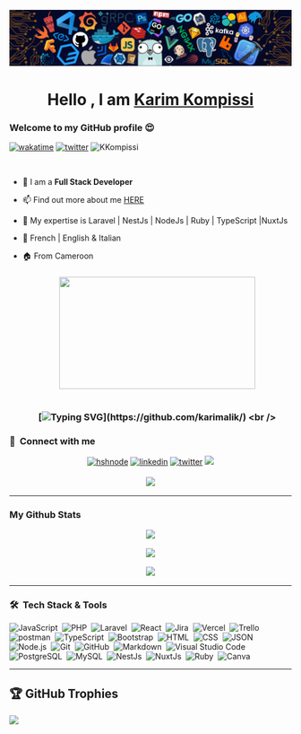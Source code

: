 <p align="center"><img src="https://raw.githubusercontent.com/KevinPatel04/KevinPatel04/master/header.png"></p>

<h1 align="center">Hello , I am  <a href="https://karimdev.network/" target="_blank">Karim Kompissi</a>  </h1>

<!--- New section --->
### Welcome to my GitHub profile 😍
[![wakatime](https://wakatime.com/badge/user/dcb2b190-10a0-49e0-980e-6f3e94c03ddb.svg)](https://wakatime.com/@dcb2b190-10a0-49e0-980e-6f3e94c03ddb)
[![twitter](https://img.shields.io/twitter/follow/KKompissi?label=followers&logo=twitter&color=%23007ec6&style=plastic)](https://twitter.com/KKompissi) <img src="https://komarev.com/ghpvc/?username=KKompissi7&label=Profile%20views&color=0e75b6&style=flat" alt="KKompissi" /> 
<!---p align="center" width="150px"> I'm a Software developer with experience in building intelligent and scalable applications using Laravel | NestJs | NodeJs | Ruby | TypeScript I love ethical hacking, REST API, open source projects and the challenges associated with them. I like writing, sharing my knowledge with other developers.</p---> 
<br>

- 🌴 I am a <b>Full Stack Developer</b>
- 📫 Find out more about me <a href="https://karimdev.network/" target="_blank">HERE</a>
- 🌱 My expertise is Laravel | NestJs | NodeJs | Ruby | TypeScript |NuxtJs
- 📝 French | English & Italian
- 🏠 From Cameroon

  <h3 align="center"> <img src="https://www.mygo.ge/uploads/blog/1584023795.jpg" width="350px" height="200px" />
  <br />

  <br/> 
    
   [![Typing SVG](https://readme-typing-svg.herokuapp.com?color=%2336BCF7&center=true&vCenter=true&width=1000&lines=Hi+there+👋,+I+am+Karim+Kompissi;+Welcome+to+My+Profile!;Always+learning+new+things;I+will+develop+myself+in+the+field+of+IT+for+life;+I+value+teamwork+very+much;)](https://github.com/karimalik/)
   <br />

   <!--- New section --->
### :link: &nbsp;Connect with me 

<p align="center">
<a href="https://karimdev.hashnode.dev/"><img src=https://img.shields.io/badge/hashnode-%2300acee.svg?color=2962FF&style=for-the-badge&logo=hashnode&logoColor=white alt=hshnode style="margin-bottom: 5px;" /></a>
<a href="https://www.linkedin.com/in/karim-kompissi-1a5bb4285/"><img src=https://img.shields.io/badge/linkedin-%2300acee.svg?color=405DE6&style=for-the-badge&logo=linkedin&logoColor=white alt=linkedin style="margin-bottom: 5px;" /></a>
<a href="https://twitter.com/KKompissi"><img src=https://img.shields.io/badge/twitter-%2300acee.svg?color=405DE6&style=for-the-badge&logo=twitter&logoColor=white alt=twitter style="margin-bottom: 5px;" /></a>
<a href="karimkompissi@gmail.com"><img src="https://img.shields.io/badge/-karimkompissi@gmail.com-D14836?style=for-the-badge&logo=Gmail&logoColor=white"/></a>

<div align="center">
  <img src="https://profile-counter.glitch.me/karimalik/count.svg?" />
</div>

<hr>

### My Github Stats

<p align="center"><img src="https://github-readme-stats.vercel.app/api/top-langs/?username=karimalik&layout=compact&hide=TSQL&theme=chartreuse-dark"></p>
<p align="center" ><img src="https://github-readme-stats.vercel.app/api?username=karimalik&count_private=true&show_icons=true&&theme=chartreuse-dark&include_all_commits=true" width="400"></p> 
<p align="center" ><img src="https://github-readme-streak-stats.herokuapp.com?user=karimalik&theme=chartreuse-dark"></p>
<hr/>

<!--- New section --->
### 🛠 &nbsp;Tech Stack & Tools

![JavaScript](https://img.shields.io/badge/-JavaScript-05122A?style=flat&logo=javascript)&nbsp;
![PHP](https://img.shields.io/badge/-PHP-05122A?style=flat&logo=php&logoColor=777BB4)&nbsp;
![Laravel](https://img.shields.io/badge/-Laravel-05122A?style=flat&logo=laravel&logoColor=FF2D20)&nbsp;
![React](https://img.shields.io/badge/-React-05122A?style=flat&logo=react&logoColor=1572B6)&nbsp;
![Jira](https://img.shields.io/badge/-jira-05122A?style=flat&logo=jira&logoColor=white)&nbsp;
![Vercel](https://img.shields.io/badge/-vercel-05122A?style=flat&logo=vercel&logoColor=white)&nbsp;
![Trello](https://img.shields.io/badge/-Trello-05122A?style=flat&logo=Trello&logoColor=white)&nbsp;
![postman](https://img.shields.io/badge/-postman-05122A?style=flat&logo=postman&logoColor=white)&nbsp; 
![TypeScript](https://img.shields.io/badge/-TypeScript-05122A?style=flat&logo=typescript&logoColor=007ACC)&nbsp;
![Bootstrap](https://img.shields.io/badge/-Bootstrap-05122A?style=flat&logo=bootstrap&logoColor=563D7C)&nbsp;
![HTML](https://img.shields.io/badge/-HTML-05122A?style=flat&logo=HTML5)&nbsp;
![CSS](https://img.shields.io/badge/-CSS-05122A?style=flat&logo=CSS3&logoColor=1572B6)&nbsp;
![JSON](https://img.shields.io/badge/-JSON-05122A?style=flat&logo=json&logoColor=000000)&nbsp;
![Node.js](https://img.shields.io/badge/-Node.js-05122A?style=flat&logo=node.js&logoColor=339933)&nbsp;
![Git](https://img.shields.io/badge/-Git-05122A?style=flat&logo=git)&nbsp;
![GitHub](https://img.shields.io/badge/-GitHub-05122A?style=flat&logo=github)&nbsp;
![Markdown](https://img.shields.io/badge/-Markdown-05122A?style=flat&logo=markdown)&nbsp;
![Visual Studio Code](https://img.shields.io/badge/-Visual%20Studio%20Code-05122A?style=flat&logo=visual-studio-code&logoColor=007ACC)&nbsp;
![PostgreSQL](https://img.shields.io/badge/-PostgreSQL-05122A?style=flat&logo=postgresql&logoColor=336791)&nbsp;
![MySQL](https://img.shields.io/badge/-MySQL-05122A?style=flat&logo=mysql&logoColor=4479A1)&nbsp;
![NestJs](https://img.shields.io/badge/-NestJs-05122A?style=flat&logo=nestjs&logoColor=339933)&nbsp;
![NuxtJs](https://img.shields.io/badge/-NuxtJs-05122A?style=flat&logo=nuxtjs&logoColor=339933)&nbsp;
![Ruby](https://img.shields.io/badge/-Ruby-05122A?style=flat&logo=ruby&logoColor=FF2D20)&nbsp;
![Canva](https://img.shields.io/badge/-Canva-05122A?style=flat&logo=canva&logoColor=33A8FF)&nbsp;

<hr/>

## 🏆 GitHub Trophies
![](https://github-profile-trophy.vercel.app/?username=karimalik&theme=radical&no-frame=false&no-bg=true&margin-w=4)
